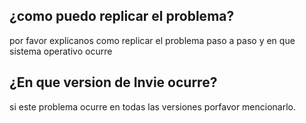 ## ¿como puedo replicar el problema?
por favor explicanos como replicar el problema paso a paso y en que sistema operativo ocurre
## ¿En que version de Invie ocurre?
si este problema ocurre en todas las versiones porfavor mencionarlo. 

